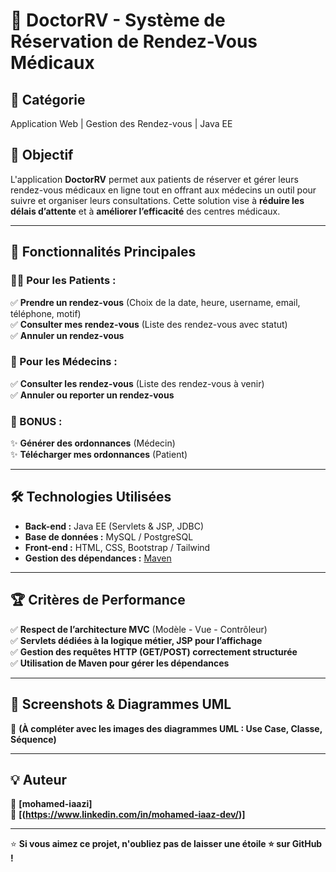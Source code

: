 # 🏥 DoctorRV - Système de Réservation de Rendez-Vous Médicaux

## 📌 Catégorie  
Application Web | Gestion des Rendez-vous | Java EE  

## 🚀 Objectif  
L'application **DoctorRV** permet aux patients de réserver et gérer leurs rendez-vous médicaux en ligne tout en offrant aux médecins un outil pour suivre et organiser leurs consultations. Cette solution vise à **réduire les délais d’attente** et à **améliorer l’efficacité** des centres médicaux.

---

## 🎯 Fonctionnalités Principales  

### 👨‍⚕️ Pour les Patients :  
✅ **Prendre un rendez-vous** (Choix de la date, heure, username, email, téléphone, motif)  
✅ **Consulter mes rendez-vous** (Liste des rendez-vous avec statut)  
✅ **Annuler un rendez-vous**  

### 🏥 Pour les Médecins :  
✅ **Consulter les rendez-vous** (Liste des rendez-vous à venir)  
✅ **Annuler ou reporter un rendez-vous**  

### 🌟 BONUS :  
✨ **Générer des ordonnances** (Médecin)  
✨ **Télécharger mes ordonnances** (Patient)  

---

## 🛠️ Technologies Utilisées  

- **Back-end :** Java EE (Servlets & JSP, JDBC)  
- **Base de données :** MySQL / PostgreSQL  
- **Front-end :** HTML, CSS, Bootstrap / Tailwind  
- **Gestion des dépendances :** [Maven](https://mvnrepository.com/)  

---


## 🏆 Critères de Performance  

✅ **Respect de l’architecture MVC** (Modèle - Vue - Contrôleur)  
✅ **Servlets dédiées à la logique métier, JSP pour l’affichage**  
✅ **Gestion des requêtes HTTP (GET/POST) correctement structurée**  
✅ **Utilisation de Maven pour gérer les dépendances**  

---


## 📸 Screenshots & Diagrammes UML  
📍 **(À compléter avec les images des diagrammes UML : Use Case, Classe, Séquence)**  

---

## 💡 Auteur  
👤 **[mohamed-iaazi]**  
🔗 **[(https://www.linkedin.com/in/mohamed-iaaz-dev/)]**  

---

⭐ **Si vous aimez ce projet, n'oubliez pas de laisser une étoile ⭐ sur GitHub !**  

